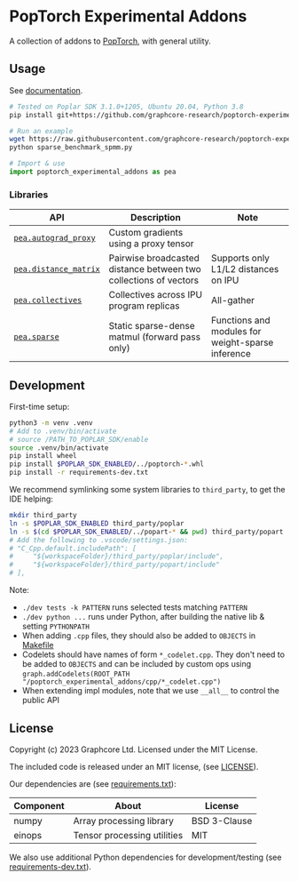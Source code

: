 # PopTorch Experimental Addons

A collection of addons to [PopTorch](https://github.com/graphcore/poptorch), with general utility.


## Usage

See [documentation](https://graphcore-research.github.io/poptorch-experimental-addons).

```bash
# Tested on Poplar SDK 3.1.0+1205, Ubuntu 20.04, Python 3.8
pip install git+https://github.com/graphcore-research/poptorch-experimental-addons

# Run an example
wget https://raw.githubusercontent.com/graphcore-research/poptorch-experimental-addons/main/examples/sparse_benchmark_spmm.py
python sparse_benchmark_spmm.py
```

```python
# Import & use
import poptorch_experimental_addons as pea
```

### Libraries

| API | Description | Note |
| --- | --- | --- |
| [`pea.autograd_proxy`](https://graphcore-research.github.io/poptorch-experimental-addons/index.html#poptorch_experimental_addons.autograd_proxy) | Custom gradients using a proxy tensor | |
| [`pea.distance_matrix`](https://graphcore-research.github.io/poptorch-experimental-addons/index.html#poptorch_experimental_addons.distance_matrix) | Pairwise broadcasted distance between two collections of vectors | Supports only L1/L2 distances on IPU
| [`pea.collectives`](https://graphcore-research.github.io/poptorch-experimental-addons/collectives.html) | Collectives across IPU program replicas | All-gather |
| [`pea.sparse`](https://graphcore-research.github.io/poptorch-experimental-addons/sparse.html) | Static sparse-dense matmul (forward pass only) | Functions and modules for weight-sparse inference |


## Development

First-time setup:

```bash
python3 -m venv .venv
# Add to .venv/bin/activate
# source /PATH_TO_POPLAR_SDK/enable
source .venv/bin/activate
pip install wheel
pip install $POPLAR_SDK_ENABLED/../poptorch-*.whl
pip install -r requirements-dev.txt
```

We recommend symlinking some system libraries to `third_party`, to get the IDE helping:

```bash
mkdir third_party
ln -s $POPLAR_SDK_ENABLED third_party/poplar
ln -s $(cd $POPLAR_SDK_ENABLED/../popart-* && pwd) third_party/popart
# Add the following to .vscode/settings.json:
# "C_Cpp.default.includePath": [
#     "${workspaceFolder}/third_party/poplar/include",
#     "${workspaceFolder}/third_party/popart/include"
# ],
```

Note:

 - `./dev tests -k PATTERN` runs selected tests matching `PATTERN`
 - `./dev python ...` runs under Python, after building the native lib & setting `PYTHONPATH`
 - When adding `.cpp` files, they should also be added to `OBJECTS` in [Makefile](Makefile)
 - Codelets should have names of form `*_codelet.cpp`. They don't need to be added to `OBJECTS` and can be 
 included by custom ops using `graph.addCodelets(ROOT_PATH "/poptorch_experimental_addons/cpp/*_codelet.cpp")`
 - When extending impl modules, note that we use `__all__` to control the public API


## License

Copyright (c) 2023 Graphcore Ltd. Licensed under the MIT License.

The included code is released under an MIT license, (see [LICENSE](LICENSE)).

Our dependencies are (see [requirements.txt](requirements.txt)):

| Component | About | License |
| --- | --- | --- |
| numpy | Array processing library | BSD 3-Clause |
| einops | Tensor processing utilities | MIT |

We also use additional Python dependencies for development/testing (see [requirements-dev.txt](requirements-dev.txt)).

